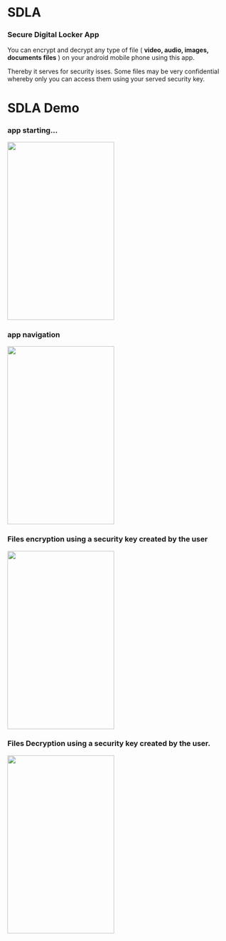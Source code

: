# SDLA

### Secure Digital Locker App
You can encrypt and decrypt any type of file ( <b>video, audio, images, documents files</b> ) on your android mobile
phone using this app.

Thereby it serves for security isses. Some files may be very confidential whereby only you can access them using your 
served security key.

# SDLA Demo

### app starting...
<img src="https://user-images.githubusercontent.com/25587047/62322425-eba41980-b459-11e9-8ba0-94d4b2f507ea.gif" width="240" height="400">

### app navigation
<img src="https://user-images.githubusercontent.com/25587047/62326518-29f20680-b463-11e9-9ea1-04ba539b1ecc.gif" width="240" height="400">

### Files encryption using a security key created by the user
<img src="https://user-images.githubusercontent.com/25587047/62345309-b4a82500-b4a6-11e9-86c7-b68b125f2d33.gif" width="240" height="400"/>

### Files Decryption using a security key created by the user.
<img src="https://user-images.githubusercontent.com/25587047/62336375-d98ba080-b484-11e9-8d3f-5dcee91ff8c0.gif" width="240" height="400">

